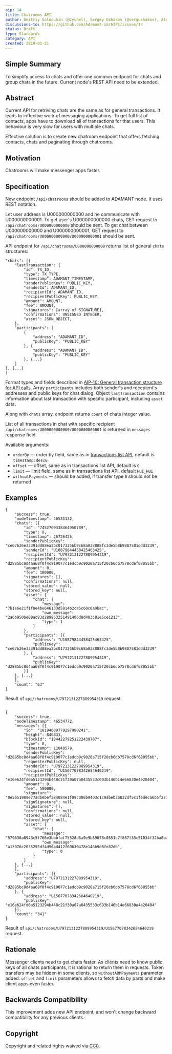 ```yaml
---
aip: 14
title: Chatrooms API 
author: Dmitriy Soloduhin (@zyuhel), Sergey Ushakov (@sergushakov), Aleksei Lebedev (@adamant-al)
discussions-to: https://github.com/Adamant-im/AIPs/issues/14
status: Draft
type: Standards
category: API
created: 2019-01-21
---
```


## Simple Summary
<!--"If you can't explain it simply, you don't understand it well enough." Provide a simplified and layman-accessible explanation of the AIP.-->
To simplify access to chats and offer one common endpoint for chats and group chats in the future. Current node's REST API need to be extended.

## Abstract
<!--A short (~200 word) description of the technical issue being addressed.-->
Current API for retriving chats are the same as for general transactions. It leads to inffective work of messaging applications. To get full list of contacts, apps have to download all of transactions for that users. This behaviour is very slow for users with multiple chats. 

Effective solution is to create new chatroom endpoint that offers fetching contacts, chats and paginating through chatrooms.

## Motivation
<!--The motivation is critical for AIPs that want to change the protocol. It should clearly explain why the existing protocol specification is inadequate to address the problem that the AIP solves. AIP submissions without sufficient motivation may be rejected outright.-->
Chatrooms will make messenger apps faster.

## Specification
<!--The technical specification should describe the syntax and semantics of any new feature. The specification should be detailed enough to allow competing, interoperable implementations for different platforms.-->
New endpoint `/api/chatrooms` should be added to ADAMANT node. It uses REST notation. 

Let user address is U000000000000 and he communicate with U000000000001. To get user's U000000000000 chats, GET request to `/api/chatrooms/U000000000000` should be sent. To get chat between U000000000000 and U000000000001, GET request to `/api/chatrooms/U000000000000/U000000000001` should be sent.

API endpoint for `/api/chatrooms/U000000000000` returns list of general `chats` structures:

```
"chats": [{
	"lastTransaction": {
		"id": TX_ID,
		"type": TX_TYPE,
		"timestamp": ADAMANT_TIMESTAMP,
		"senderPublicKey": PUBLIC_KEY,
		"senderId": ADAMANT_ID, 
		"recipientId": ADAMANT_ID,
		"recipientPublicKey": PUBLIC_KEY,
		"amount": AMOUNT,
		"fee": AMOUNT,
		"signatures": [array of SIGNATURE],
  		"confirmations": UNSIGNED INTEGER,
		"asset": JSON_OBJECT,
	},
	"participants": [ 
		{
			"address": "ADAMANT_ID",
			"publicKey": "PUBLIC_KEY"
		}, {
			"address": "ADAMANT_ID",
			"publicKey": "PUBLIC_KEY"
		}, {...}
	]
}, {...}
]
```

Format types and fields described in [AIP-10: General transaction structure for API calls](https://aips.adamant.im/AIPS/aip-10#specification). Array `participants` includes both sender's and recepient's addresses and public keys for chat dialog. Object `lastTransaction` contains information about last transaction with specific participant, including `asset` data.

Along with `chats` array, endpoint returns `count` of chats integer value.

List of all transactions in chat with specific recipient `/api/chatrooms/U000000000000/U000000000001` is returned in `messages` response field.

Available arguments:

* `orderBy` — order by field, same as in [transactions list API](https://github.com/Adamant-im/adamant-console/wiki/Available-Commands#transactions), default is `timestamp:desc&`
* `offset` — offset, same as in transactions list API, default is `0`
* `limit` — limit field, same as in transactions list API, default `HUI_HUI`
* `withoutPayments` — should be added, if transfer type `0` should not be returned

## Examples
```
{
	"success": true,
	"nodeTimestamp": 46531132,
	"chats": [{
		"id": "7452709338464950789",
		"type": 8,
		"timestamp": 25726425,
		"senderPublicKey": "ce67b26e33391dd88ea2bc0173256b9c68a038888fc3de5b8b9887581ddd3239",
		"senderId": "U10879844458425463425",
		"recipientId": "U7972131227889954319",
		"recipientPublicKey": "d2885bc8d4aa68f0f4c919077c1edcb9c9020a715f20cb6db7578cd6f68055bb",
		"amount": 0,
		"fee": 100000,
		"signatures": [],
		"confirmations": null,
		"stored_value": null,
		"stored_key": null,
		"asset": {
			"chat": {
				"message": "7b1e6e21f1f8e4be646133d5814b2ca5c60c0a9bac",
				"own_message": "2a6b950be00ac83d289853251491486d0d403c81e5ce1213",
				"type": 1
			}
		},
		"participants": [{
			"address": "U10879844458425463425",
			"publicKey": "ce67b26e33391dd88ea2bc0173256b9c68a038888fc3de5b8b9887581ddd3239"
		}, {
			"address": "U7972131227889954319",
			"publicKey": "d2885bc8d4aa68f0f4c919077c1edcb9c9020a715f20cb6db7578cd6f68055bb"
		}]
	}, {...}
	],
	"count": "63"
}
```

Result of `api/chatrooms/U7972131227889954319` request.

```

{
	"success": true,
	"nodeTimestamp": 46534772,
	"messages": [{
		"id": "10194689778297980241",
		"height": 840833,
		"blockId": "18442279251222439707",
		"type": 8,
		"timestamp": 11049579,
		"senderPublicKey": "d2885bc8d4aa68f0f4c919077c1edcb9c9020a715f20cb6db7578cd6f68055bb",
		"requesterPublicKey": null,
		"senderId": "U7972131227889954319",
		"recipientId": "U15677078342684640219",
		"recipientPublicKey": "e16e624fd0a5123294b448c21f30a07a0435533c693b146b14e66830e4e20404",
		"amount": 0,
		"fee": 500000,
		"signature": "0e5651909e77adb0bef384884e1f09c006b9403c1c9abeb36832df5c1fedeca6b5f2771bf84b273d27580e440acd823e6fbb3d2a55bf033512adc25711832501",
		"signSignature": null,
		"signatures": [],
		"confirmations": null,
		"stored_value": null,
		"stored_key": null,
		"asset": {
			"chat": {
				"message": "579636a8943c5f766e3bbbfaf75528d8a9e9b89878c0551c7f887f35c51034f32ba8bad35495e3f2c95af977c9b08d7b86c160c97456d1e426",
				"own_message": "a13976c2635255df4d96ad412f60630478e146b9d6fe82db",
				"type": 0
			}
		}
	}, {...}
	],
	"participants": [{
		"address": "U7972131227889954319",
		"publicKey": "d2885bc8d4aa68f0f4c919077c1edcb9c9020a715f20cb6db7578cd6f68055bb"
	}, {
		"address": "U15677078342684640219",
		"publicKey": "e16e624fd0a5123294b448c21f30a07a0435533c693b146b14e66830e4e20404"
	}],
	"count": "341"
}	
```

Result of `api/chatrooms/U7972131227889954319/U15677078342684640219` request.


## Rationale
<!--The rationale fleshes out the specification by describing what motivated the design and why particular design decisions were made. It should describe alternate designs that were considered and related work, e.g. how the feature is supported in other languages. The rationale may also provide evidence of consensus within the community, and should discuss important objections or concerns raised during discussion.-->
Messenger clients need to get chats faster. As clients need to know public keys of all chats participants, it is rational to return them in requests.  Token transfers may be hidden in some clients, so `withoutADMPayments` parameter added. `offset` and `limit` parameters allows to fetch data by parts and make client apps even faster.

## Backwards Compatibility
<!--All AIPs that introduce backwards incompatibilities must include a section describing these incompatibilities and their severity. The AIP must explain how the author proposes to deal with these incompatibilities. AIP submissions without a sufficient backwards compatibility treatise may be rejected outright.-->
This improvement adds new API endpoint, and won't change backward compatibility for any previous clients.

## Copyright
Copyright and related rights waived via [CC0](https://creativecommons.org/publicdomain/zero/1.0/).
